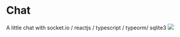 # Chat
A little chat with socket.io / reactjs / typescript / typeorm/ sqlite3
<img src='https://i.ibb.co/8P7HCPS/20200810-152247.gif' > </img>
